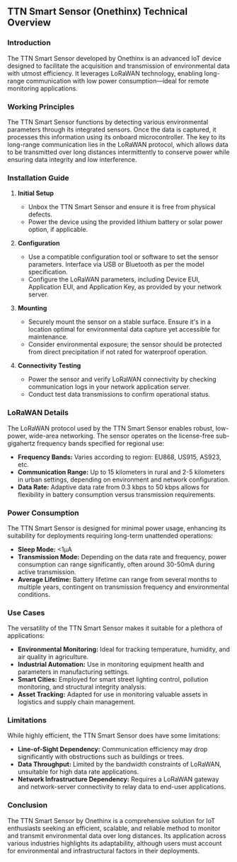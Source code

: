 ## TTN Smart Sensor (Onethinx) Technical Overview

### Introduction
The TTN Smart Sensor developed by Onethinx is an advanced IoT device designed to facilitate the acquisition and transmission of environmental data with utmost efficiency. It leverages LoRaWAN technology, enabling long-range communication with low power consumption—ideal for remote monitoring applications.

### Working Principles
The TTN Smart Sensor functions by detecting various environmental parameters through its integrated sensors. Once the data is captured, it processes this information using its onboard microcontroller. The key to its long-range communication lies in the LoRaWAN protocol, which allows data to be transmitted over long distances intermittently to conserve power while ensuring data integrity and low interference.

### Installation Guide
1. **Initial Setup**
   - Unbox the TTN Smart Sensor and ensure it is free from physical defects.
   - Power the device using the provided lithium battery or solar power option, if applicable.

2. **Configuration**
   - Use a compatible configuration tool or software to set the sensor parameters. Interface via USB or Bluetooth as per the model specification.
   - Configure the LoRaWAN parameters, including Device EUI, Application EUI, and Application Key, as provided by your network server.

3. **Mounting**
   - Securely mount the sensor on a stable surface. Ensure it's in a location optimal for environmental data capture yet accessible for maintenance.
   - Consider environmental exposure; the sensor should be protected from direct precipitation if not rated for waterproof operation.

4. **Connectivity Testing**
   - Power the sensor and verify LoRaWAN connectivity by checking communication logs in your network application server.
   - Conduct test data transmissions to confirm operational status.

### LoRaWAN Details
The LoRaWAN protocol used by the TTN Smart Sensor enables robust, low-power, wide-area networking. The sensor operates on the license-free sub-gigahertz frequency bands specified for regional use:

- **Frequency Bands:** Varies according to region: EU868, US915, AS923, etc.
- **Communication Range:** Up to 15 kilometers in rural and 2-5 kilometers in urban settings, depending on environment and network configuration.
- **Data Rate:** Adaptive data rate from 0.3 kbps to 50 kbps allows for flexibility in battery consumption versus transmission requirements.

### Power Consumption
The TTN Smart Sensor is designed for minimal power usage, enhancing its suitability for deployments requiring long-term unattended operations:

- **Sleep Mode:** <1µA
- **Transmission Mode:** Depending on the data rate and frequency, power consumption can range significantly, often around 30-50mA during active transmission.
- **Average Lifetime:** Battery lifetime can range from several months to multiple years, contingent on transmission frequency and environmental conditions.

### Use Cases
The versatility of the TTN Smart Sensor makes it suitable for a plethora of applications:

- **Environmental Monitoring:** Ideal for tracking temperature, humidity, and air quality in agriculture.
- **Industrial Automation:** Use in monitoring equipment health and parameters in manufacturing settings.
- **Smart Cities:** Employed for smart street lighting control, pollution monitoring, and structural integrity analysis.
- **Asset Tracking:** Adapted for use in monitoring valuable assets in logistics and supply chain management.

### Limitations
While highly efficient, the TTN Smart Sensor does have some limitations:

- **Line-of-Sight Dependency:** Communication efficiency may drop significantly with obstructions such as buildings or trees.
- **Data Throughput:** Limited by the bandwidth constraints of LoRaWAN, unsuitable for high data rate applications.
- **Network Infrastructure Dependency:** Requires a LoRaWAN gateway and network-server connectivity to relay data to end-user applications.

### Conclusion
The TTN Smart Sensor by Onethinx is a comprehensive solution for IoT enthusiasts seeking an efficient, scalable, and reliable method to monitor and transmit environmental data over long distances. Its application across various industries highlights its adaptability, although users must account for environmental and infrastructural factors in their deployments.